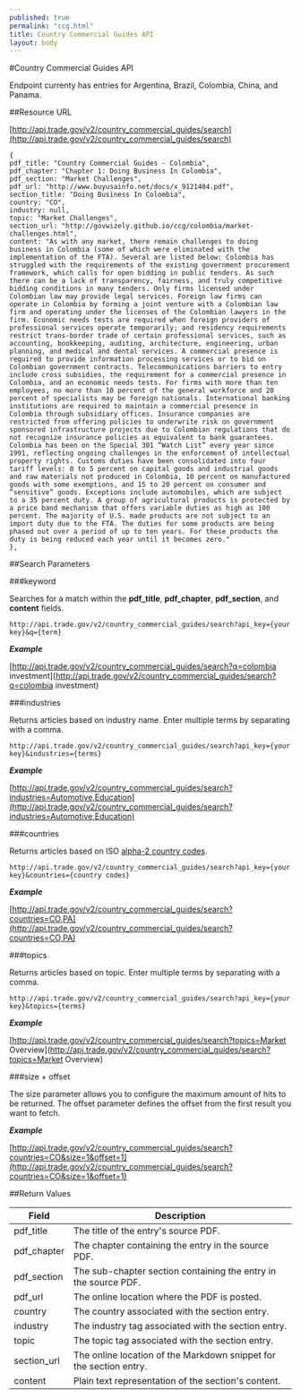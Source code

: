 ```yaml
---
published: true
permalink: "ccg.html"
title: Country Commercial Guides API
layout: body
---
```


#Country Commercial Guides API

Endpoint currenty has entries for Argentina, Brazil, Colombia, China, and Panama.

##Resource URL

[http://api.trade.gov/v2/country_commercial_guides/search](http://api.trade.gov/v2/country_commercial_guides/search)

	{
	pdf_title: "Country Commercial Guides - Colombia",
	pdf_chapter: "Chapter 1: Doing Business In Colombia",
	pdf_section: "Market Challenges",
	pdf_url: "http://www.buyusainfo.net/docs/x_9121404.pdf",
	section_title: "Doing Business In Colombia",
	country: "CO",
	industry: null,
	topic: "Market Challenges",
	section_url: "http://govwizely.github.io/ccg/colombia/market-challenges.html",
	content: "As with any market, there remain challenges to doing business in Colombia (some of which were eliminated with the implementation of the FTA). Several are listed below: Colombia has struggled with the requirements of the existing government procurement framework, which calls for open bidding in public tenders. As such there can be a lack of transparency, fairness, and truly competitive bidding conditions in many tenders. Only firms licensed under Colombian law may provide legal services. Foreign law firms can operate in Colombia by forming a joint venture with a Colombian law firm and operating under the licenses of the Colombian lawyers in the firm. Economic needs tests are required when foreign providers of professional services operate temporarily; and residency requirements restrict trans-border trade of certain professional services, such as accounting, bookkeeping, auditing, architecture, engineering, urban planning, and medical and dental services. A commercial presence is required to provide information processing services or to bid on Colombian government contracts. Telecommunications barriers to entry include cross subsidies, the requirement for a commercial presence in Colombia, and an economic needs tests. For firms with more than ten employees, no more than 10 percent of the general workforce and 20 percent of specialists may be foreign nationals. International banking institutions are required to maintain a commercial presence in Colombia through subsidiary offices. Insurance companies are restricted from offering policies to underwrite risk on government sponsored infrastructure projects due to Colombian regulations that do not recognize insurance policies as equivalent to bank guarantees. Colombia has been on the Special 301 “Watch List” every year since 1991, reflecting ongoing challenges in the enforcement of intellectual property rights. Customs duties have been consolidated into four tariff levels: 0 to 5 percent on capital goods and industrial goods and raw materials not produced in Colombia, 10 percent on manufactured goods with some exemptions, and 15 to 20 percent on consumer and “sensitive” goods. Exceptions include automobiles, which are subject to a 35 percent duty. A group of agricultural products is protected by a price band mechanism that offers variable duties as high as 100 percent. The majority of U.S. made products are not subject to an import duty due to the FTA. The duties for some products are being phased out over a period of up to ten years. For these products the duty is being reduced each year until it becomes zero."
	},

##Search Parameters

###keyword

Searches for a match within the **pdf_title**, **pdf_chapter**, **pdf_section**, and **content** fields.

    http://api.trade.gov/v2/country_commercial_guides/search?api_key={your key}&q={term}

**_Example_**

[http://api.trade.gov/v2/country_commercial_guides/search?q=colombia investment](http://api.trade.gov/v2/country_commercial_guides/search?q=colombia investment)


###industries

Returns articles based on industry name.  Enter multiple terms by separating with a comma.

    http://api.trade.gov/v2/country_commercial_guides/search?api_key={your key}&industries={terms}

**_Example_**

[http://api.trade.gov/v2/country_commercial_guides/search?industries=Automotive,Education](http://api.trade.gov/v2/country_commercial_guides/search?industries=Automotive,Education)


###countries

Returns articles based on ISO [alpha-2 country codes](http://www.iso.org/iso/home/standards/country_codes/country_names_and_code_elements.htm).

    http://api.trade.gov/v2/country_commercial_guides/search?api_key={your key}&countries={country codes}

**_Example_**

[http://api.trade.gov/v2/country_commercial_guides/search?countries=CO,PA](http://api.trade.gov/v2/country_commercial_guides/search?countries=CO,PA)


###topics

Returns articles based on topic.  Enter multiple terms by separating with a comma.

    http://api.trade.gov/v2/country_commercial_guides/search?api_key={your key}&topics={terms}

**_Example_**

[http://api.trade.gov/v2/country_commercial_guides/search?topics=Market Overview](http://api.trade.gov/v2/country_commercial_guides/search?topics=Market Overview)


###size + offset

The size parameter allows you to configure the maximum amount of hits to be returned. The offset parameter defines the offset from the first result you want to fetch.

**_Example_**

[http://api.trade.gov/v2/country_commercial_guides/search?countries=CO&size=1&offset=1](http://api.trade.gov/v2/country_commercial_guides/search?countries=CO&size=1&offset=1)


##Return Values

| Field              | Description                             |
| ------------------ | --------------------------------------- |
| pdf_title                 | The title of the entry's source PDF.           |
| pdf_chapter        	 | The chapter containing the entry in the source PDF. |
| pdf_section             | The sub-chapter section containing the entry in the source PDF. |
| pdf_url       | The online location where the PDF is posted.  |
| country          | The country associated with the section entry.  |
| industry          | The industry tag associated with the section entry.         |
| topic             | The topic tag associated with the section entry.    |
| section_url          | The online location of the Markdown snippet for the section entry.  |
| content           | Plain text representation of the section's content.  |